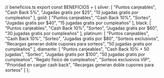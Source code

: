 // beneficios.ts
export const BENEFICIOS = {
  silver: [
    "Puntos canjeables",
    "Cash Back 5%",
    "Jugadas gratis por $25",
    "10 jugadas gratis por cumpleaños"
  ],
  gold: [
    "Puntos canjeables",
    "Cash Back 10%",
    "Sorteo",
    "Jugadas gratis por $40",
    "15 jugadas gratis por cumpleaños"
  ],
  black: [
    "Puntos canjeables",
    "Cash Back 10%",
    "Sorteo",
    "Jugadas gratis por $60",
    "30 jugadas gratis por cumpleaños"
  ],
  platinum: [
    "Puntos canjeables",
    "Cash Back 10%",
    "Sorteo",
    "Jugadas gratis por $80",
    "Sorteos exclusivos",
    "Recargas generan doble cupones para sorteos",
    "50 jugadas gratis por cumpleaños"
  ],
  diamante: [
    "Puntos canjeables",
    "Cash Back 10% + 50 jugadas",
    "Sorteo",
    "Jugadas gratis por $100",
    "50 jugadas gratis por cumpleaños",
    "Regalo físico de cumpleaños",
    "Sorteos exclusivos VIP",
    "Prioridad en cargar cash back",
    "Recargas generan doble cupones para sorteos"
  ]
};


